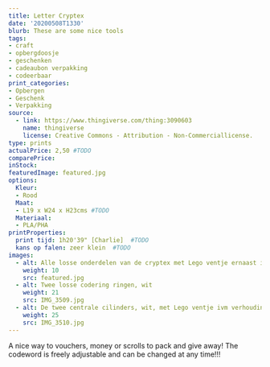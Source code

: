 ```yaml
---
title: Letter Cryptex
date: '20200508T1330'
blurb: These are some nice tools
tags:
- craft
- opbergdoosje
- geschenken
- cadeaubon verpakking
- codeerbaar
print_categories:
- Opbergen
- Geschenk
- Verpakking
source: 
  - link: https://www.thingiverse.com/thing:3090603
    name: thingiverse
    license: Creative Commons - Attribution - Non-Commerciallicense.  
type: prints
actualPrice: 2,50 #TODO
comparePrice: 
inStock:
featuredImage: featured.jpg 
options:
  Kleur:
  - Rood
  Maat:
  - L19 x W24 x H23cms #TODO
  Materiaal:
  - PLA/PHA
printProperties:
  print tijd: 1h20'39" [Charlie]  #TODO
  kans op falen: zeer klein  #TODO
images:
  - alt: Alle losse onderdelen van de cryptex met Lego ventje ernaast ivm verhouding
    weight: 10
    src: featured.jpg
  - alt: Twee losse codering ringen, wit 
    weight: 21 
    src: IMG_3509.jpg
  - alt: De twee centrale cilinders, wit, met Lego ventje ivm verhouding
    weight: 25 
    src: IMG_3510.jpg
---
```

A nice way to vouchers, money or scrolls to pack and give away!
The codeword is freely adjustable and can be changed at any time!!!



